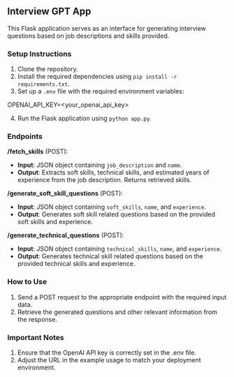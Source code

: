 ## Interview GPT App

This Flask application serves as an interface for generating interview questions based on job descriptions and skills provided.

### Setup Instructions

1. Clone the repository.
2. Install the required dependencies using `pip install -r requirements.txt`.
3. Set up a `.env` file with the required environment variables:

OPENAI_API_KEY=<your_openai_api_key>


4. Run the Flask application using `python app.py`.

### Endpoints

**/fetch_skills** (POST):
- **Input**: JSON object containing `job_description` and `name`.
- **Output**: Extracts soft skills, technical skills, and estimated years of experience from the job description. Returns retrieved skills.

**/generate_soft_skill_questions** (POST):
- **Input**: JSON object containing `soft_skills`, `name`, and `experience`.
- **Output**: Generates soft skill related questions based on the provided soft skills and experience.

**/generate_technical_questions** (POST):
- **Input**: JSON object containing `technical_skills`, `name`, and `experience`.
- **Output**: Generates technical skill related questions based on the provided technical skills and experience.

### How to Use

1. Send a POST request to the appropriate endpoint with the required input data.
2. Retrieve the generated questions and other relevant information from the response.

### Important Notes
1. Ensure that the OpenAI API key is correctly set in the .env file.
2. Adjust the URL in the example usage to match your deployment environment.


